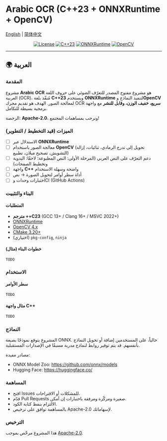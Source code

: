 # Arabic OCR (C++23 + ONNXRuntime + OpenCV)
[English](./README.md) | [简体中文](./README-zh.md)

<p align="center">
  <a href="LICENSE"><img alt="License" src="https://img.shields.io/badge/License-Apache_2.0-blue.svg"></a>
  <a href="https://en.cppreference.com/w/cpp/23"><img alt="C++23" src="https://img.shields.io/badge/C++-23-blue.svg"></a>
  <a href="https://onnxruntime.ai"><img alt="ONNXRuntime" src="https://img.shields.io/badge/ONNXRuntime-Latest-brightgreen.svg"></a>
  <a href="https://opencv.org"><img alt="OpenCV" src="https://img.shields.io/badge/OpenCV-4.x-orange.svg"></a>
</p>

---

## 🌍 العربية

### المقدمة
مشروع **Arabic OCR** هو مشروع مفتوح المصدر للتعرّف الضوئي على حروف اللغة العربية (OCR)، مُنفّذ بلغة **C++23** ويستخدم **ONNXRuntime** لتنفيذ النماذج و**OpenCV** لمعالجة الصور.
الهدف هو تقديم محرك OCR **سريع، خفيف الوزن، وقابل للنشر** مع واجهة برمجية بسيطة للتكامل.

الرخصة: **Apache-2.0**، ونرحب بمساهمات المجتمع!

### الميزات (قيد التخطيط / التطوير)
- [ ] الاستدلال عبر **ONNXRuntime**
- [ ] معالجة الصور باستخدام **OpenCV** (تحويل إلى تدرج الرمادي، ثنائيات، إزالة التشويش، تصحيح ميلان، تطبيع)
- [ ] دعم التعرّف على النص العربي (المرحلة الأولى: النص المطبوعة؛ لاحقًا: اليدوية وتخطيط الصفحات)
- [ ] واجهة **C++** واضحة وسهلة الاستخدام
- [ ] أداة سطر أوامر لتحويل الصورة → نص
- [ ] اختبارات وحدات وCI (GitHub Actions)

### البناء والتثبيت

#### المتطلبات
- **مترجم ++C23** (GCC 13+ / Clang 16+ / MSVC 2022+)
- [ONNXRuntime](https://onnxruntime.ai/)
- [OpenCV 4.x](https://opencv.org/)
- [CMake 3.20+](https://cmake.org/)
- (اختياري) `pkg-config`, `ninja`

#### خطوات البناء (مثال)
~~~bash
TODO
~~~

### الاستخدام

#### سطر الأوامر
~~~bash
TODO
~~~

#### مثال واجهة C++
~~~cpp
TODO
~~~

### النماذج
المشروع يتوقع نموذجًا بصيغة ONNX. حالياً، على المستخدمين إضافة أو تحويل النماذج بأنفسهم. قد يتم توفير روابط لنماذج مدربة مسبقًا في الإصدارات المستقبلية.

مصادر مفيدة:
- ONNX Model Zoo: https://github.com/onnx/models
- Hugging Face: https://huggingface.co/

### المساهمة
- افتح Issues للمشكلات أو الاقتراحات.
- قدّم Pull Requests صغيرة ومركّزة ومرفقة باختبارات إن أمكن.
- الالتزام بنمط كتابة الكود.
- بالمساهمة توافق على ترخيص Apache-2.0 لإسهاماتك.

### الترخيص
هذا المشروع مرخّص بموجب [Apache-2.0](LICENSE).
